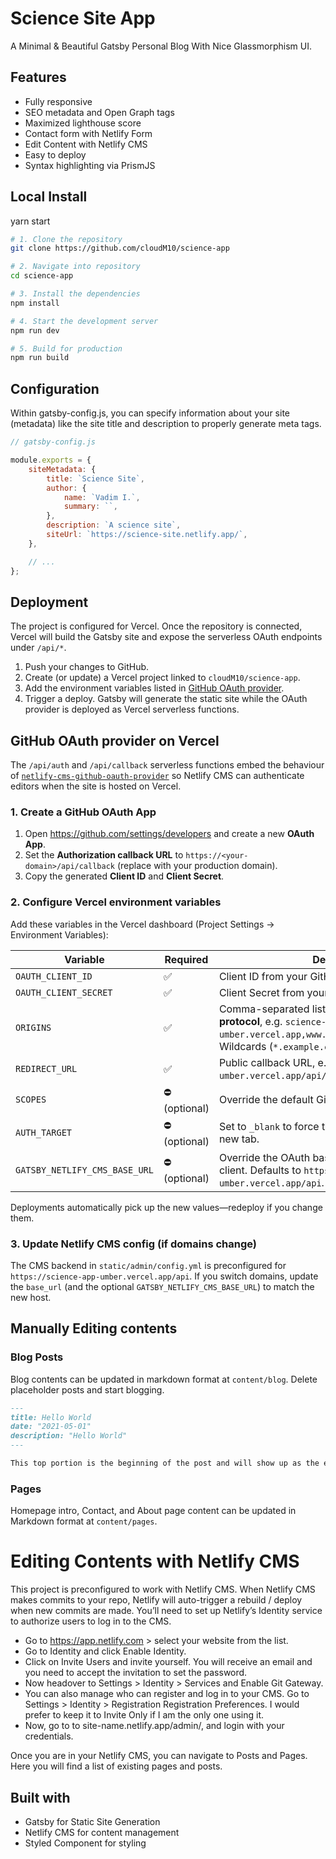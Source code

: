 # Science Site App

A Minimal & Beautiful Gatsby Personal Blog With Nice Glassmorphism UI.

## Features

-   Fully responsive
-   SEO metadata and Open Graph tags
-   Maximized lighthouse score
-   Contact form with Netlify Form
-   Edit Content with Netlify CMS
-   Easy to deploy
-   Syntax highlighting via PrismJS

## Local Install

yarn start
```bash
# 1. Clone the repository
git clone https://github.com/cloudM10/science-app

# 2. Navigate into repository
cd science-app

# 3. Install the dependencies
npm install

# 4. Start the development server
npm run dev

# 5. Build for production
npm run build
```

## Configuration

Within gatsby-config.js, you can specify information about your site (metadata) like the site title and description to properly generate meta tags.

```js
// gatsby-config.js

module.exports = {
    siteMetadata: {
        title: `Science Site`,
        author: {
            name: `Vadim I.`,
            summary: ``,
        },
        description: `A science site`,
        siteUrl: `https://science-site.netlify.app/`,
    },

    // ...
};
```

## Deployment

The project is configured for Vercel. Once the repository is connected, Vercel will build the Gatsby site and expose the serverless OAuth endpoints under `/api/*`.

1. Push your changes to GitHub.
2. Create (or update) a Vercel project linked to `cloudM10/science-app`.
3. Add the environment variables listed in [GitHub OAuth provider](#github-oauth-provider-on-vercel).
4. Trigger a deploy. Gatsby will generate the static site while the OAuth provider is deployed as Vercel serverless functions.

## GitHub OAuth provider on Vercel

The `/api/auth` and `/api/callback` serverless functions embed the behaviour of [`netlify-cms-github-oauth-provider`](https://github.com/vencax/netlify-cms-github-oauth-provider) so Netlify CMS can authenticate editors when the site is hosted on Vercel.

### 1. Create a GitHub OAuth App

1. Open <https://github.com/settings/developers> and create a new **OAuth App**.
2. Set the **Authorization callback URL** to `https://<your-domain>/api/callback` (replace with your production domain).
3. Copy the generated **Client ID** and **Client Secret**.

### 2. Configure Vercel environment variables

Add these variables in the Vercel dashboard (Project Settings → Environment Variables):

| Variable | Required | Description |
| --- | --- | --- |
| `OAUTH_CLIENT_ID` | ✅ | Client ID from your GitHub OAuth App. |
| `OAUTH_CLIENT_SECRET` | ✅ | Client Secret from your GitHub OAuth App. |
| `ORIGINS` | ✅ | Comma-separated list of allowed origins **without protocol**, e.g. `science-app-umber.vercel.app,www.example.com,localhost:8000`. Wildcards (`*.example.com`) are supported. |
| `REDIRECT_URL` | ✅ | Public callback URL, e.g. `https://science-app-umber.vercel.app/api/callback`. |
| `SCOPES` | ⛔️ (optional) | Override the default GitHub scopes (`repo,user`). |
| `AUTH_TARGET` | ⛔️ (optional) | Set to `_blank` to force the login window to open in a new tab. |
| `GATSBY_NETLIFY_CMS_BASE_URL` | ⛔️ (optional) | Override the OAuth base URL used by the CMS client. Defaults to `https://science-app-umber.vercel.app/api`. |

Deployments automatically pick up the new values—redeploy if you change them.

### 3. Update Netlify CMS config (if domains change)

The CMS backend in `static/admin/config.yml` is preconfigured for `https://science-app-umber.vercel.app/api`. If you switch domains, update the `base_url` (and the optional `GATSBY_NETLIFY_CMS_BASE_URL`) to match the new host.

## Manually Editing contents

### Blog Posts

Blog contents can be updated in markdown format at `content/blog`. Delete placeholder posts and start blogging.

```md
---
title: Hello World
date: "2021-05-01"
description: "Hello World"
---

This top portion is the beginning of the post and will show up as the excerpt on the homepage.
```

### Pages

Homepage intro, Contact, and About page content can be updated in Markdown format at `content/pages`.

# Editing Contents with Netlify CMS

This project is preconfigured to work with Netlify CMS.
When Netlify CMS makes commits to your repo, Netlify will auto-trigger a rebuild / deploy when new commits are made.
You’ll need to set up Netlify’s Identity service to authorize users to log in to the CMS.

-   Go to <https://app.netlify.com> > select your website from the list.
-   Go to Identity and click Enable Identity.
-   Click on Invite Users and invite yourself. You will receive an email and you need to accept the invitation to set the password.
-   Now headover to Settings > Identity > Services and Enable Git Gateway.
-   You can also manage who can register and log in to your CMS. Go to Settings > Identity > Registration Registration Preferences. I would prefer to keep it to Invite Only if I am the only one using it.
-   Now, go to to site-name.netlify.app/admin/, and login with your credentials.

Once you are in your Netlify CMS, you can navigate to Posts and Pages. Here you will find a list of existing pages and posts.

## Built with

-   Gatsby for Static Site Generation
-   Netlify CMS for content management
-   Styled Component for styling
